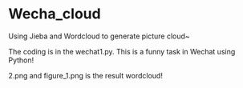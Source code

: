 # Wecha_cloud
Using Jieba and Wordcloud to generate picture cloud~

The coding is in the wechat1.py.
This is a funny task in Wechat using Python!

2.png and figure_1.png is the result wordcloud!
